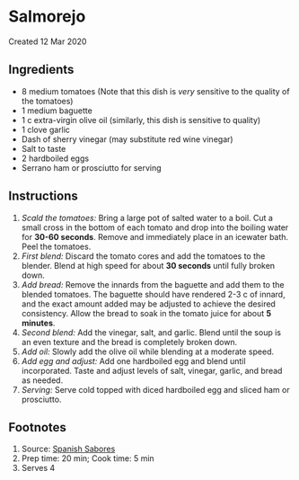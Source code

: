 # Salmorejo
Created 12 Mar 2020

## Ingredients

- 8 medium tomatoes (Note that this dish is *very* sensitive to the quality of the tomatoes)
- 1 medium baguette
- 1 c extra-virgin olive oil (similarly, this dish is sensitive to quality)
- 1 clove garlic
- Dash of sherry vinegar (may substitute red wine vinegar)
- Salt to taste
- 2 hardboiled eggs
- Serrano ham or prosciutto for serving

## Instructions

1. *Scald the tomatoes:* Bring a large pot of salted water to a boil. Cut a small cross in the bottom of each tomato and drop into the boiling water for **30-60 seconds**. Remove and immediately place in an icewater bath. Peel the tomatoes.
2. *First blend:* Discard the tomato cores and add the tomatoes to the blender. Blend at high speed for about **30 seconds** until fully broken down.
3. *Add bread:* Remove the innards from the baguette and add them to the blended tomatoes. The baguette should have rendered 2-3 c of innard, and the exact amount added may be adjusted to achieve the desired consistency. Allow the bread to soak in the tomato juice for about **5 minutes**.
4. *Second blend:* Add the vinegar, salt, and garlic. Blend until the soup is an even texture and the bread is completely broken down.
5. *Add oil:* Slowly add the olive oil while blending at a moderate speed.
6. *Add egg and adjust:* Add one hardboiled egg and blend until incorporated. Taste and adjust levels of salt, vinegar, garlic, and bread as needed.
7. *Serving:* Serve cold topped with diced hardboiled egg and sliced ham or prosciutto.

## Footnotes

1. Source: [Spanish Sabores](https://spahishsabores.com/2011/09/22/antonias-salmorejo-recipe)
2. Prep time: 20 min; Cook time: 5 min
3. Serves 4